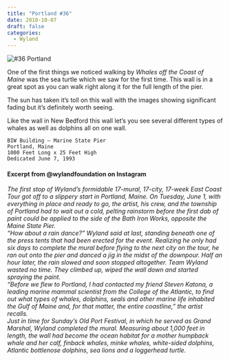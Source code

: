 ```yaml
---
title: "Portland #36"
date: 2010-10-07
draft: false
categories:
  - Wyland
---
```

![#36 Portland](../images/36-portland.jpg)

One of the first things we noticed walking by _Whales off the Coast of Maine_ was the sea turtle which we saw for the first time. This wall is in a great spot as you can walk right along it for the full length of the pier.

The sun has taken it’s toll on this wall with the images showing significant fading but it’s definitely worth seeing.

Like the wall in New Bedford this wall let’s you see several different types of whales as well as dolphins all on one wall.

```
BIW Building – Marine State Pier
Portland, Maine
1000 Feet Long x 25 Feet High
Dedicated June 7, 1993
```

#### Excerpt from @wylandfoundation on Instagram

*The first stop of Wyland’s formidable 17-mural, 17-city, 17-week East Coast Tour got off to a slippery start in Portland, Maine. On Tuesday, June 1, with everything in place and ready to go, the artist, his crew, and the township of Portland had to wait out a cold, pelting rainstorm before the first dab of paint could be applied to the side of the Bath Iron Works, opposite the Maine State Pier.  
“How about a rain dance?” Wyland said at last, standing beneath one of the press tents that had been erected for the event. Realizing he only had six days to complete the mural before flying to the next city on the tour, he ran out onto the pier and danced a jig in the midst of the downpour. Half an hour later, the rain slowed and soon stopped altogether. Team Wyland wasted no time. They climbed up, wiped the wall down and started spraying the paint.  
“Before we flew to Portland, I had contacted my friend Steven Katona, a leading marine mammal scientist from the College of the Atlantic, to find out what types of whales, dolphins, seals and other marine life inhabited the Gulf of Maine and, for that matter, the entire coastline,” the artist recalls.  
Just in time for Sunday’s Old Port Festival, in which he served as Grand Marshal, Wyland completed the mural. Measuring about 1,000 feet in length, the wall had become the ocean habitat for a mother humpback whale and her calf, finback whales, minke whales, white-sided dolphins, Atlantic bottlenose dolphins, sea lions and a loggerhead turtle.*